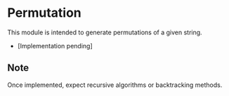 # Permutation

This module is intended to generate permutations of a given string.

- [Implementation pending]

## Note

Once implemented, expect recursive algorithms or backtracking methods.

